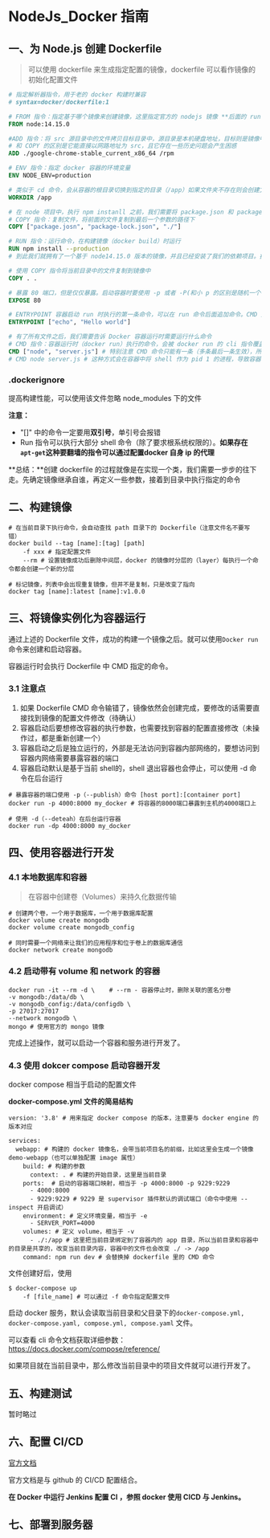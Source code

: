 # NodeJs_Docker 指南

## 一、为 Node.js 创建 Dockerfile

> 可以使用 dockerfile 来生成指定配置的镜像，dockerfile 可以看作镜像的初始化配置文件

```dockerfile
# 指定解析器指令，用于老的 docker 构建时兼容
# syntax=docker/dockerfile:1

# FROM 指令：指定基于哪个镜像来创建镜像，这里指定官方的 nodejs 镜像 **后面的 run 语句执行相当于是在这个镜像里运行的**
FROM node:14.15.0

#ADD 指令：将 src 源目录中的文件拷贝目标目录中，源目录是本机硬盘地址，目标则是镜像中的，用于读取本地文件
# 和 COPY 的区别是它能直接以网路地址为 src，且它存在一些历史问题会产生困惑
ADD ./google-chrome-stable_current_x86_64 /rpm

# ENV 指令：指定 docker 容器的环境变量
ENV NODE_ENV=production

# 类似于 cd 命令，会从容器的根目录切换到指定的目录（/app）如果文件夹不存在则会创建文件夹
WORKDIR /app

# 在 node 项目中，执行 npm instanll 之前，我们需要将 package.json 和 package-lock.json 放入我们的图像中
# COPY 指令：复制文件，将前面的文件复制到最后一个参数的路径下
COPY ["package.josn", "package-lock.json", "./"]

# RUN 指令：运行命令，在构建镜像（docker build）时运行
RUN npm install --production
# 到此我们就拥有了一个基于 node14.15.0 版本的镜像，并且已经安装了我们的依赖项目。接下来需要将源码放到镜像中。

# 使用 COPY 指令将当前目录中的文件复制到镜像中
COPY . .

# 暴露 80 端口，但是仅仅暴露。启动容器时要使用 -p 或者 -P(和小 p 的区别是随机一个宿主主机端口映射到这个容器 EXPOSE 的端口)或者启动时 --net=host 指定直接使用宿主的端口
EXPOSE 80 

# ENTRYPOINT 容器启动 run 时执行的第一条命令，可以在 run 命令后面追加命令。CMD 则会被 run 命令后追加的命令覆盖掉
ENTRYPOINT ["echo", "Hello world"]

# 有了所有文件之后，我们需要告诉 Docker 容器运行时需要运行什么命令
# CMD 指令：容器运行时（docker run）执行的命令，会被 docker run 的 cli 指令覆盖。同时如果有 ENTRYPOINT 配置，CMD 指令中的参数会被放入 ENTRYPOINT 后作为 ENTRYPOINT 的参数
CMD ["node", "server.js"] # 特别注意 CMD 命令只能有一条（多条最后一条生效），所以我们可以写个脚本来执行多条命令
# CMD node server.js # 这种方式会在容器中将 shell 作为 pid 1 的进程，导致容器丢失完整的进程管理能力，一般不推荐这么写
```

### .dockerignore

提高构建性能，可以使用该文件忽略 node_modules 下的文件

**注意：**

- "[]" 中的命令一定要用**双引号**，单引号会报错
- Run 指令可以执行大部分 shell 命令（除了要求根系统权限的）。**如果存在`apt-get`这种要翻墙的指令可以通过配置docker 自身 ip 的代理** 

**总结：**创建 dockerfile 的过程就像是在实现一个类，我们需要一步步的往下走。先确定镜像继承自谁，再定义一些参数，接着到目录中执行指定的命令

## 二、构建镜像

```shell
# 在当前目录下执行命令，会自动查找 path 目录下的 Dockerfile（注意文件名不要写错）
docker build --tag [name]:[tag] [path]
	-f xxx # 指定配置文件
	--rm # 设置镜像成功后删除中间层，docker 的镜像时分层的（layer）每执行一个命令都会创建一个新的分层
  
# 标记镜像，列表中会出现重复镜像，但并不是复制，只是改变了指向
docker tag [name]:latest [name]:v1.0.0
```

## 三、将镜像实例化为容器运行

通过上述的 Dockerfile 文件，成功的构建一个镜像之后。就可以使用```Docker run```命令来创建和启动容器。

容器运行时会执行 Dockerfile 中 CMD 指定的命令。

### 3.1 注意点

1. 如果 Dockerfile CMD 命令输错了，镜像依然会创建完成，要修改的话需要直接找到镜像的配置文件修改（待确认）
2. 容器启动后要想修改容器的执行参数，也需要找到容器的配置直接修改（未操作过，都是重新创建一个）
3. 容器启动之后是独立运行的，外部是无法访问到容器内部网络的，要想访问到容器内网络需要暴露容器的端口
4. 容器启动默认是基于当前 shell的，shell 退出容器也会停止，可以使用 -d 命令在后台运行

```shell
# 暴露容器的端口使用 -p（--publish）命令 [host port]:[container port]
docker run -p 4000:8000 my_docker # 将容器的8000端口暴露到主机的4000端口上

# 使用 -d（--deteah）在后台运行容器
docker run -dp 4000:8000 my_docker
```

## 四、使用容器进行开发

### 4.1 本地数据库和容器

> 在容器中创建卷（Volumes）来持久化数据传输

```shell
# 创建两个卷，一个用于数据库，一个用于数据库配置
docker volume create mongodb
docker volume create mongodb_config

# 同时需要一个网络来让我们的应用程序和位于卷上的数据库通信
docker network create mongodb
```



### 4.2 启动带有 volume 和 network 的容器

```shell
docker run -it --rm -d \	# --rm - 容器停止时，删除关联的匿名分卷
-v mongodb:/data/db \
-v mongodb_config:/data/configdb \
-p 27017:27017
--network mongodb \
mongo # 使用官方的 mongo 镜像
```

完成上述操作，就可以启动一个容器和服务进行开发了。



### 4.3 使用 dokcer compose 启动容器开发

docker compose 相当于启动的配置文件

**docker-compose.yml 文件的简易结构**

```shell
version: '3.8' # 用来指定 docker compose 的版本，注意要与 docker engine 的版本对应

services:
  webapp: # 构建的 docker 镜像名，会带当前项目名的前缀，比如这里会生成一个镜像 demo-webapp（也可以单独配置 image 属性）
    build: # 构建的参数
      context: . # 构建的开始目录，这里是当前目录
    ports:  # 启动的容器端口映射，相当于 -p 4000:8000 -p 9229:9229
      - 4000:8000
      - 9229:9229 # 9229 是 supervisor 插件默认的调试端口（命令中使用 --inspect 开启调试）
    environment: # 定义环境变量，相当于 -e 
      - SERVER_PORT=4000
    volumes: # 定义 volume，相当于 -v
      - ./:/app # 这里把当前目录绑定到了容器内的 app 目录，所以当前目录和容器中的目录是共享的，改变当前目录内容，容器中的文件也会改变 ./ -> /app
    command: npm run dev # 会替换掉 dockerfile 里的 CMD 命令
```

文件创建好后，使用

```shell
$ docker-compose up 
	-f [file_name] # 可以通过 -f 命令指定配置文件
```

启动 docker 服务，默认会读取当前目录和父目录下的`docker-compose.yml, docker-compose.yaml, compose.yml, compose.yaml` 文件。

可以查看 cli 命令文档获取详细参数：https://docs.docker.com/compose/reference/

如果项目就在当前目录中，那么修改当前目录中的项目文件就可以进行开发了。

## 五、构建测试

暂时略过



## 六、配置 CI/CD

[官方文档](https://docs.docker.com/language/nodejs/configure-ci-cd/)

官方文档是与 github 的 CI/CD 配置结合。

**在 Docker 中运行 Jenkins 配置 CI ，参照 docker 使用 CICD 与 Jenkins。**



## 七、部署到服务器

